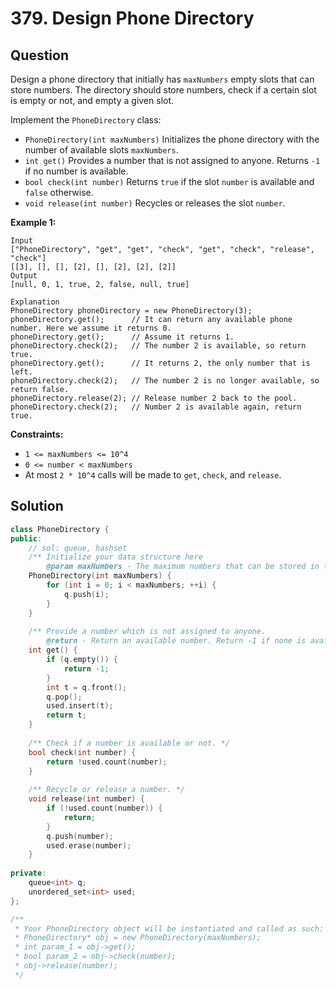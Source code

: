 # 379. Design Phone Directory

## Question

Design a phone directory that initially has `maxNumbers` empty slots that can store numbers. The directory should store numbers, check if a certain slot is empty or not, and empty a given slot.

Implement the `PhoneDirectory` class:

* `PhoneDirectory(int maxNumbers)` Initializes the phone directory with the number of available slots `maxNumbers`.
* `int get()` Provides a number that is not assigned to anyone. Returns `-1` if no number is available.
* `bool check(int number)` Returns `true` if the slot `number` is available and `false` otherwise.
* `void release(int number)` Recycles or releases the slot `number`.

**Example 1:**

```text
Input
["PhoneDirectory", "get", "get", "check", "get", "check", "release", "check"]
[[3], [], [], [2], [], [2], [2], [2]]
Output
[null, 0, 1, true, 2, false, null, true]

Explanation
PhoneDirectory phoneDirectory = new PhoneDirectory(3);
phoneDirectory.get();      // It can return any available phone number. Here we assume it returns 0.
phoneDirectory.get();      // Assume it returns 1.
phoneDirectory.check(2);   // The number 2 is available, so return true.
phoneDirectory.get();      // It returns 2, the only number that is left.
phoneDirectory.check(2);   // The number 2 is no longer available, so return false.
phoneDirectory.release(2); // Release number 2 back to the pool.
phoneDirectory.check(2);   // Number 2 is available again, return true.
```

**Constraints:**

* `1 <= maxNumbers <= 10^4`
* `0 <= number < maxNumbers`
* At most `2 * 10^4` calls will be made to `get`, `check`, and `release`.

## Solution

```cpp
class PhoneDirectory {
public:
    // sol: queue, hashset
    /** Initialize your data structure here
        @param maxNumbers - The maximum numbers that can be stored in the phone directory. */
    PhoneDirectory(int maxNumbers) {
        for (int i = 0; i < maxNumbers; ++i) {
            q.push(i);
        }
    }
    
    /** Provide a number which is not assigned to anyone.
        @return - Return an available number. Return -1 if none is available. */
    int get() {
        if (q.empty()) {
            return -1;
        }
        int t = q.front();
        q.pop();
        used.insert(t);
        return t;
    }
    
    /** Check if a number is available or not. */
    bool check(int number) {
        return !used.count(number);
    }
    
    /** Recycle or release a number. */
    void release(int number) {
        if (!used.count(number)) {
            return;
        }
        q.push(number);
        used.erase(number);
    }
    
private:
    queue<int> q;
    unordered_set<int> used;
};

/**
 * Your PhoneDirectory object will be instantiated and called as such:
 * PhoneDirectory* obj = new PhoneDirectory(maxNumbers);
 * int param_1 = obj->get();
 * bool param_2 = obj->check(number);
 * obj->release(number);
 */
```

